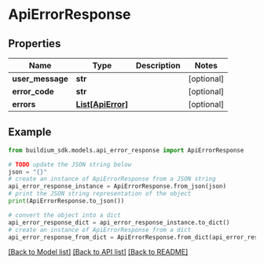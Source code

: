 # ApiErrorResponse


## Properties

Name | Type | Description | Notes
------------ | ------------- | ------------- | -------------
**user_message** | **str** |  | [optional] 
**error_code** | **str** |  | [optional] 
**errors** | [**List[ApiError]**](ApiError.md) |  | [optional] 

## Example

```python
from buildium_sdk.models.api_error_response import ApiErrorResponse

# TODO update the JSON string below
json = "{}"
# create an instance of ApiErrorResponse from a JSON string
api_error_response_instance = ApiErrorResponse.from_json(json)
# print the JSON string representation of the object
print(ApiErrorResponse.to_json())

# convert the object into a dict
api_error_response_dict = api_error_response_instance.to_dict()
# create an instance of ApiErrorResponse from a dict
api_error_response_from_dict = ApiErrorResponse.from_dict(api_error_response_dict)
```
[[Back to Model list]](../README.md#documentation-for-models) [[Back to API list]](../README.md#documentation-for-api-endpoints) [[Back to README]](../README.md)


